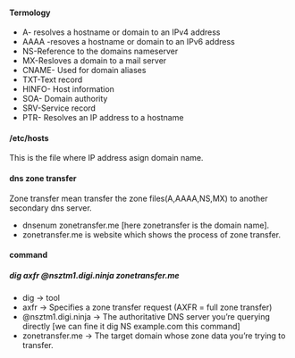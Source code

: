 #### Termology
- A- resolves a hostname or domain to an IPv4 address
- AAAA -resoves a hostname or domain to an IPv6 address
- NS-Reference to the domains nameserver
- MX-Resloves a domain to a mail server
- CNAME- Used for domain aliases
- TXT-Text record
- HINFO- Host information
- SOA- Domain authority
- SRV-Service record
- PTR- Resolves an IP address to a hostname

#### /etc/hosts
This is the file where IP address asign domain name.
#### dns zone transfer
Zone transfer mean transfer the zone files(A,AAAA,NS,MX) to another secondary dns server.
- dnsenum zonetransfer.me [here zonetransfer is the domain name].
- zonetransfer.me is website which shows the process of zone transfer.
#### command
  ##### dig axfr @nsztm1.digi.ninja zonetransfer.me
  - dig -> tool
  - axfr -> Specifies a zone transfer request (AXFR = full zone transfer)
  - @nsztm1.digi.ninja -> The authoritative DNS server you’re querying directly [we can fine it dig NS example.com this command]
  - zonetransfer.me -> The target domain whose zone data you’re trying to transfer.
